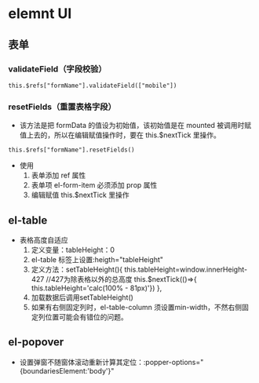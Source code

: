 # elemnt UI

## 表单

### validateField（字段校验）

`this.$refs["formName"].validateField(["mobile"])`

### resetFields（重置表格字段）

- 该方法是把 formData 的值设为初始值，该初始值是在 mounted 被调用时赋值上去的，所以在编辑赋值操作时，要在 this.\$nextTick 里操作。

`this.$refs["formName"].resetFields()`

- 使用
  1. 表单添加 ref 属性
  2. 表单项 el-form-item 必须添加 prop 属性
  3. 编辑赋值 this.\$nextTick 里操作

## el-table

- 表格高度自适应
    1. 定义变量：tableHeight：0
    2. el-table 标签上设置:heigth="tableHeight"
    3. 定义方法：setTableHeight(){
            this.tableHeight=window.innerHeight-427 //427为除表格以外的总高度
            this.$nextTick(()=>{  this.tableHeight='calc(100% - 81px)'})
        },
    4. 加载数据后调用setTableHeight()
    5. 如果有右侧固定列时，el-table-column 须设置min-width，不然右侧固定列位置可能会有错位的问题。

## el-popover

- 设置弹窗不随窗体滚动重新计算其定位：:popper-options="{boundariesElement:'body'}"
